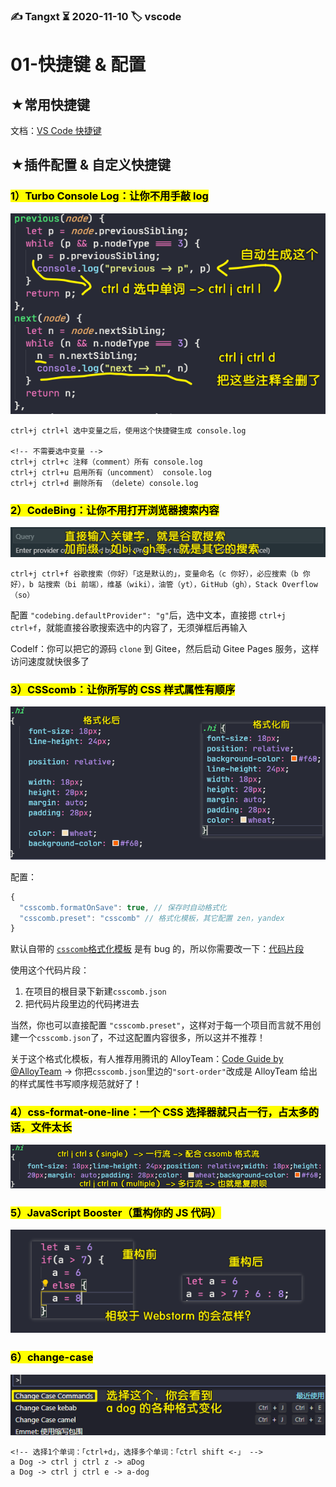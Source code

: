 ### ✍️ Tangxt ⏳ 2020-11-10 🏷️ vscode

# 01-快捷键 & 配置

## ★常用快捷键

文档：[VS Code 快捷键](https://code.visualstudio.com/shortcuts/keyboard-shortcuts-windows.pdf)

## ★插件配置 & 自定义快捷键

### <mark>1）Turbo Console Log：让你不用手敲 log</mark>

![自动打 log](assets/img/2020-11-10-10-56-46.png)

```
ctrl+j ctrl+l 选中变量之后，使用这个快捷键生成 console.log

<!-- 不需要选中变量 -->
ctrl+j ctrl+c 注释（comment）所有 console.log
ctrl+j ctrl+u 启用所有（uncomment） console.log
ctrl+j ctrl+d 删除所有 （delete）console.log
```

### <mark>2）CodeBing：让你不用打开浏览器搜索内容</mark>

![加前缀搜索](assets/img/2020-11-10-10-59-39.png)

```
ctrl+j ctrl+f 谷歌搜索（你好）「这是默认的」，变量命名（c 你好），必应搜索（b 你好），b 站搜索（bi 前端），维基（wiki），油管（yt），GitHub（gh），Stack Overflow（so）
```

配置 `"codebing.defaultProvider": "g"`后，选中文本，直接摁 `ctrl+j ctrl+f`，就能直接谷歌搜索选中的内容了，无须弹框后再输入

Codelf：你可以把它的源码 `clone` 到 Gitee，然后启动 Gitee Pages 服务，这样访问速度就快很多了

### <mark>3）CSScomb：让你所写的 CSS 样式属性有顺序</mark>

![格式化 css](assets/img/2020-11-10-11-04-42.png)

配置：

``` js
{
  "csscomb.formatOnSave": true, // 保存时自动格式化
  "csscomb.preset": "csscomb" // 格式化模板，其它配置 zen，yandex
}
```

默认自带的 [`csscomb`格式化模板](https://github.com/csscomb/csscomb.js/blob/dev/config/csscomb.json) 是有 bug 的，所以你需要改一下：[代码片段](https://gitee.com/ppambler/codes/a34eg1p6qm2yklhfx8obs77#0-tsina-1-50393-397232819ff9a47a7b7e80a40613cfe1)

使用这个代码片段：

1. 在项目的根目录下新建`csscomb.json`
2. 把代码片段里边的代码拷进去

当然，你也可以直接配置 `"csscomb.preset"`，这样对于每一个项目而言就不用创建一个`csscomb.json`了，不过这配置内容很多，所以这并不推荐！

关于这个格式化模板，有人推荐用腾讯的 AlloyTeam：[Code Guide by @AlloyTeam](http://alloyteam.github.io/CodeGuide/#css-declaration-order) -> 你把`csscomb.json`里边的`"sort-order"`改成是 AlloyTeam 给出的样式属性书写顺序规范就好了！

### <mark>4）css-format-one-line：一个 CSS 选择器就只占一行，占太多的话，文件太长</mark>

![一行流 CSS](assets/img/2020-11-10-11-15-44.png)

### <mark>5）JavaScript Booster（重构你的 JS 代码）</mark>

![重构 JS 代码](assets/img/2020-11-10-11-33-02.png)

### <mark>6）change-case</mark>

![change-case](assets/img/2020-11-10-13-27-06.png)

```
<!-- 选择1个单词：「ctrl+d」，选择多个单词：「ctrl shift <-」 -->
a Dog -> ctrl j ctrl z -> aDog
a Dog -> ctrl j ctrl e -> a-dog
```


